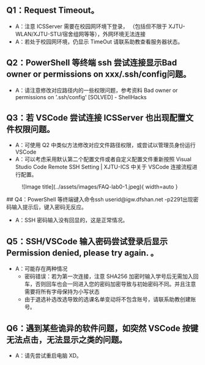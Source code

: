 ## Q1：Request Timeout。

- A：注意 ICSServer 需要在校园网环境下登录， （包括但不限于 XJTU-WLAN/XJTU-STU/宿舍组网等等），外网环境无法连接
- A：若处于校园网环境，仍显示 TimeOut 请联系助教查看服务器状态。
## Q2：PowerShell 等终端 ssh 尝试连接显示Bad owner or permissions on xxx/.ssh/config问题。

- A：请注意修改对应路径内的一些权限问题，参考资料 Bad owner or permissions on '.ssh/config' [SOLVED] - ShellHacks

## Q3：若 VSCode 尝试连接 ICSServer 也出现配置文件权限问题。

- A：可使用 Q2 中类似方法修改对应文件路径权限，或尝试以管理员身份运行 VSCode
- A：可以考虑采用默认第二个配置文件或者自定义配置文件重新按照 Visual Studio Code Remote SSH Setting | XJTU-ICS 中关于 VSCode 连接流程进行配置。
<figure markdown="span">
  ![Image title](../assets/images/FAQ-lab0-1.jpeg){ width=auto }
</figure>
## Q4：PowerShell 等终端键入命令ssh userid@igw.dfshan.net -p2291出现密码输入提示后，键入密码无反应。

- A：SSH 密码输入没有回显的，这是正常情况。

## Q5：SSH/VSCode 输入密码尝试登录后显示Permission denied, please try again. 。

- A：可能存在两种情况
    - 密码错误：若为第一次连接，注意 SHA256 加密时输入学号后无需加入回车，否则回车也会一同进入您的密码加密导致与初始密码不同。并且注意需要将所有字母保持为小写状态
    - 由于退选补选改选导致的选课名单变动将不包含账号，请联系助教创建账号。

## Q6：遇到某些诡异的软件问题，如突然 VSCode 按键无法点击，无法显示之类的问题。

  - A：请先尝试重启电脑 XD。
